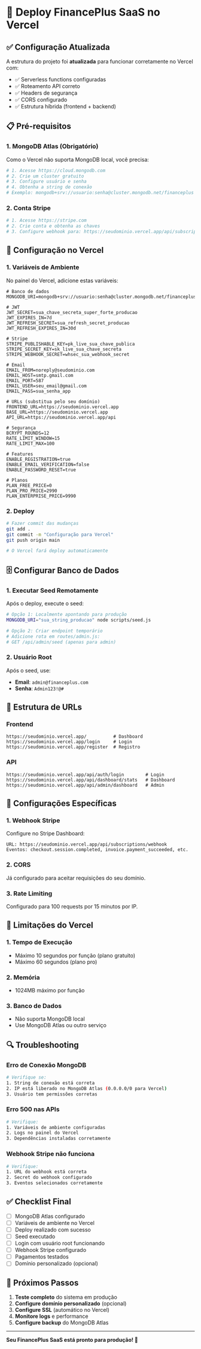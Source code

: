 # 🚀 Deploy FinancePlus SaaS no Vercel

## ✅ Configuração Atualizada

A estrutura do projeto foi **atualizada** para funcionar corretamente no Vercel com:

- ✅ Serverless functions configuradas
- ✅ Roteamento API correto
- ✅ Headers de segurança
- ✅ CORS configurado
- ✅ Estrutura híbrida (frontend + backend)

## 📋 Pré-requisitos

### 1. MongoDB Atlas (Obrigatório)
Como o Vercel não suporta MongoDB local, você precisa:

```bash
# 1. Acesse https://cloud.mongodb.com
# 2. Crie um cluster gratuito
# 3. Configure usuário e senha
# 4. Obtenha a string de conexão
# Exemplo: mongodb+srv://usuario:senha@cluster.mongodb.net/financeplus
```

### 2. Conta Stripe
```bash
# 1. Acesse https://stripe.com
# 2. Crie conta e obtenha as chaves
# 3. Configure webhook para: https://seudominio.vercel.app/api/subscriptions/webhook
```

## 🔧 Configuração no Vercel

### 1. Variáveis de Ambiente
No painel do Vercel, adicione estas variáveis:

```env
# Banco de dados
MONGODB_URI=mongodb+srv://usuario:senha@cluster.mongodb.net/financeplus

# JWT
JWT_SECRET=sua_chave_secreta_super_forte_producao
JWT_EXPIRES_IN=7d
JWT_REFRESH_SECRET=sua_refresh_secret_producao
JWT_REFRESH_EXPIRES_IN=30d

# Stripe
STRIPE_PUBLISHABLE_KEY=pk_live_sua_chave_publica
STRIPE_SECRET_KEY=sk_live_sua_chave_secreta
STRIPE_WEBHOOK_SECRET=whsec_sua_webhook_secret

# Email
EMAIL_FROM=noreply@seudominio.com
EMAIL_HOST=smtp.gmail.com
EMAIL_PORT=587
EMAIL_USER=seu_email@gmail.com
EMAIL_PASS=sua_senha_app

# URLs (substitua pelo seu domínio)
FRONTEND_URL=https://seudominio.vercel.app
BASE_URL=https://seudominio.vercel.app
API_URL=https://seudominio.vercel.app/api

# Segurança
BCRYPT_ROUNDS=12
RATE_LIMIT_WINDOW=15
RATE_LIMIT_MAX=100

# Features
ENABLE_REGISTRATION=true
ENABLE_EMAIL_VERIFICATION=false
ENABLE_PASSWORD_RESET=true

# Planos
PLAN_FREE_PRICE=0
PLAN_PRO_PRICE=2990
PLAN_ENTERPRISE_PRICE=9990
```

### 2. Deploy
```bash
# Fazer commit das mudanças
git add .
git commit -m "Configuração para Vercel"
git push origin main

# O Vercel fará deploy automaticamente
```

## 🗄️ Configurar Banco de Dados

### 1. Executar Seed Remotamente
Após o deploy, execute o seed:

```bash
# Opção 1: Localmente apontando para produção
MONGODB_URI="sua_string_producao" node scripts/seed.js

# Opção 2: Criar endpoint temporário
# Adicione rota em routes/admin.js:
# GET /api/admin/seed (apenas para admin)
```

### 2. Usuário Root
Após o seed, use:
- **Email**: `admin@financeplus.com`
- **Senha**: `Admin123!@#`

## 🔗 Estrutura de URLs

### Frontend
```
https://seudominio.vercel.app/          # Dashboard
https://seudominio.vercel.app/login     # Login
https://seudominio.vercel.app/register  # Registro
```

### API
```
https://seudominio.vercel.app/api/auth/login        # Login
https://seudominio.vercel.app/api/dashboard/stats   # Dashboard
https://seudominio.vercel.app/api/admin/dashboard   # Admin
```

## 🔧 Configurações Específicas

### 1. Webhook Stripe
Configure no Stripe Dashboard:
```
URL: https://seudominio.vercel.app/api/subscriptions/webhook
Eventos: checkout.session.completed, invoice.payment_succeeded, etc.
```

### 2. CORS
Já configurado para aceitar requisições do seu domínio.

### 3. Rate Limiting
Configurado para 100 requests por 15 minutos por IP.

## 🚨 Limitações do Vercel

### 1. Tempo de Execução
- Máximo 10 segundos por função (plano gratuito)
- Máximo 60 segundos (plano pro)

### 2. Memória
- 1024MB máximo por função

### 3. Banco de Dados
- Não suporta MongoDB local
- Use MongoDB Atlas ou outro serviço

## 🔍 Troubleshooting

### Erro de Conexão MongoDB
```bash
# Verifique se:
1. String de conexão está correta
2. IP está liberado no MongoDB Atlas (0.0.0.0/0 para Vercel)
3. Usuário tem permissões corretas
```

### Erro 500 nas APIs
```bash
# Verifique:
1. Variáveis de ambiente configuradas
2. Logs no painel do Vercel
3. Dependências instaladas corretamente
```

### Webhook Stripe não funciona
```bash
# Verifique:
1. URL do webhook está correta
2. Secret do webhook configurado
3. Eventos selecionados corretamente
```

## ✅ Checklist Final

- [ ] MongoDB Atlas configurado
- [ ] Variáveis de ambiente no Vercel
- [ ] Deploy realizado com sucesso
- [ ] Seed executado
- [ ] Login com usuário root funcionando
- [ ] Webhook Stripe configurado
- [ ] Pagamentos testados
- [ ] Domínio personalizado (opcional)

## 🎯 Próximos Passos

1. **Teste completo** do sistema em produção
2. **Configure domínio personalizado** (opcional)
3. **Configure SSL** (automático no Vercel)
4. **Monitore logs** e performance
5. **Configure backup** do MongoDB Atlas

---

**Seu FinancePlus SaaS está pronto para produção! 🚀**